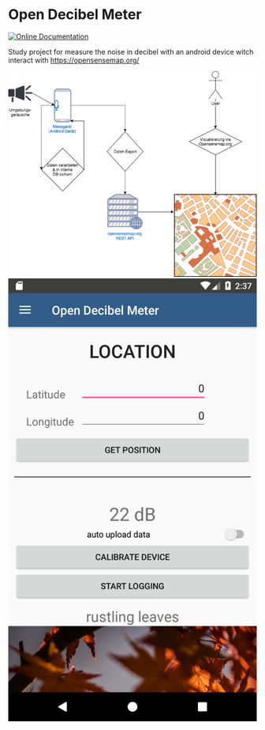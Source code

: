 # Open Decibel Meter

[![Online Documentation](//readthedocs.org/projects/opendecibelmeter/badge/?version=latest)](https://opendecibelmeter.readthedocs.io/de/latest/?badge=latest)

Study project for measure the noise in decibel with an android device witch interact with https://opensensemap.org/

![Software Design](docs/_static/Lautstaerke.png)
![App preview](docs/_static/app_start_01.png)
